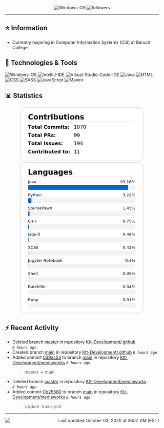 <div align="center">
    <img 
        src="https://img.shields.io/badge/OS-Windows-informational?style=for-the-badge&color=3278be"
        alt="Windows-OS">
    <img 
        src="https://img.shields.io/github/followers/katsute?color=3278be&style=for-the-badge"
        alt="followers">
</div>

<hr>

## ⭐ Information

 - Currently majoring in Computer Information Systems (CIS) at Baruch College

## 🔧 Technologies & Tools

<img 
    src="https://img.shields.io/badge/OS-Windows-informational?style=flat-square&color=3278be"
    alt="Windows-OS">
<img 
    src="https://img.shields.io/badge/Editor-IntelliJ_IDEA-informational?style=flat-square&logo=intellij-idea&logoColor=white&color=3278be"
    alt="IntelliJ-IDE">
<img 
    src="https://img.shields.io/badge/Editor-Visual_Studio_Code-informational?style=flat-square&logo=Visual-Studio-Code&logoColor=white&color=3278be"
    alt="Visual-Studio-Code-IDE">
<img 
    src="https://img.shields.io/badge/Code-Java-informational?style=flat-square&logo=java&logoColor=white&color=3278be"
    alt="Java">
<img 
    src="https://img.shields.io/badge/Code-HTML-informational?style=flat-square&logo=html5&logoColor=white&color=3278be"
    alt="HTML">
<img 
    src="https://img.shields.io/badge/Code-CSS-informational?style=flat-square&logo=css-wizardry&logoColor=white&color=3278be"
    alt="CSS">
<img 
    src="https://img.shields.io/badge/Code-SASS-informational?style=flat-square&logo=sass&logoColor=white&color=3278be"
    alt="SASS">
<img 
    src="https://img.shields.io/badge/Code-JavaScript-informational?style=flat-square&logo=javascript&logoColor=white&color=3278be"
    alt="JavaScript">
<img 
    src="https://img.shields.io/badge/Tools-Maven-informational?style=flat-square&logo=apache-maven&logoColor=white&color=3278be"
    alt="Maven">

## 📊 Statistics
<div align="center">
    <a href="https://github.com/Katsute/">
        <img src="https://github.com/Katsute/Katsute/blob/main/contributions.png">
    </a>
    <a href="https://github.com/Katsute/">
        <img src="https://github.com/Katsute/Katsute/blob/main/languages.png">
    </a>
</div>

## ⚡ Recent Activity

 - Deleted branch [master](https://github.com/Ktt-Development/.github/tree/master) in repository [Ktt-Development/.github](https://github.com/Ktt-Development/.github) *`8 hours ago`*
 - Created branch [main](https://github.com/Ktt-Development/.github/tree/main) in repository [Ktt-Development/.github](https://github.com/Ktt-Development/.github) *`8 hours ago`*
 - Added commit [0d9ac54](https://github.com/Ktt-Development/mediaworks/commit/0d9ac54c19a298e73e83f2591ac33f3c33ff8843) to branch [main](https://github.com/Ktt-Development/mediaworks/tree/main) in repository [Ktt-Development/mediaworks](https://github.com/Ktt-Development/mediaworks)  *`8 hours ago`*
   > master -> main
 - Deleted branch [master](https://github.com/Ktt-Development/mediaworks/tree/master) in repository [Ktt-Development/mediaworks](https://github.com/Ktt-Development/mediaworks) *`8 hours ago`*
 - Added commit [0b25580](https://github.com/Ktt-Development/mediaworks/commit/0b2558069e768e3f15911beb824cac05740038fe) to branch [main](https://github.com/Ktt-Development/mediaworks/tree/main) in repository [Ktt-Development/mediaworks](https://github.com/Ktt-Development/mediaworks)  *`8 hours ago`*
   > Update .travis.yml

---
<img align="left" src="https://github.com/Katsute/Katsute/workflows/Update%20README.md/badge.svg"><p align="right">Last updated October 03, 2020 at 06:51 AM (EST)</p>
